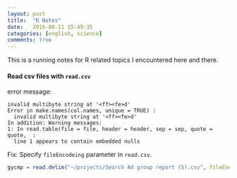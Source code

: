 ```yaml
---
layout: post
title:  "R Notes"
date:   2016-08-11 15:49:35
categories: [english, science]
comments: true
---
```


This is a running notes for R related topics I encountered here and there.

#### Read csv files with `read.csv`

error message:

```
invalid multibyte string at '<ff><fe>d'
Error in make.names(col.names, unique = TRUE) :
  invalid multibyte string at '<ff><fe>d'
In addition: Warning messages:
1: In read.table(file = file, header = header, sep = sep, quote = quote,  :
  line 1 appears to contain embedded nulls
```
Fix:
Specify `fileEncodeing` parameter in `read.csv`.

```r
gycmp = read.delim("~/projects/Search Ad group report (5).csv", fileEncoding = "UTF-16LE")
```
